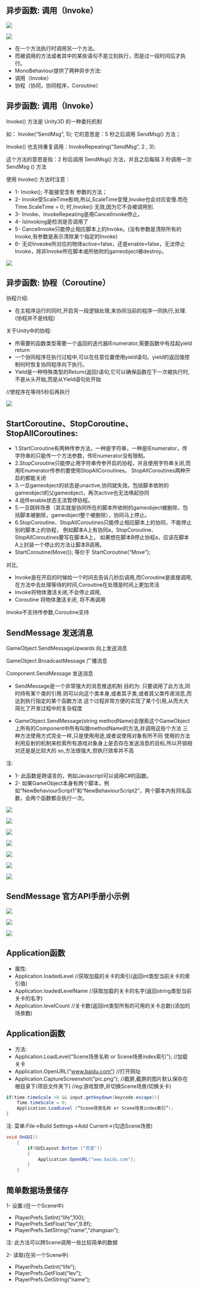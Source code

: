 ## 异步函数: 调用（Invoke）

![](https://nts.newbieol.com/static/k25/02_%E6%B8%B8%E6%88%8F%E5%BC%95%E6%93%8E%E6%A0%B8%E5%BF%83/07_%E6%B5%81%E7%A8%8B%E6%8E%A7%E5%88%B6/img2/36/%E5%9B%BE%E7%89%8721.png)

![](https://nts.newbieol.com/static/k25/02_%E6%B8%B8%E6%88%8F%E5%BC%95%E6%93%8E%E6%A0%B8%E5%BF%83/07_%E6%B5%81%E7%A8%8B%E6%8E%A7%E5%88%B6/img2/36/%E5%9B%BE%E7%89%8722.png)

* 在一个方法执行时调用另一个方法。
* 而被调用的方法或者其中的某些语句不是立刻执行，而是过一段时间后才执行。
* MonoBehaviour提供了两种异步方法:
* 调用（Invoke）
* 协程（协同，协同程序，Coroutine）

## 异步函数: 调用（Invoke）

Invoke() 方法是 Unity3D 的一种委托机制

如： Invoke(“SendMsg”, 5); 它的意思是：5 秒之后调用 SendMsg() 方法；

Invoke() 也支持重复调用：InvokeRepeating(“SendMsg”, 2 , 3);

这个方法的意思是指：2 秒后调用 SendMsg() 方法，并且之后每隔 3 秒调用一次 SendMsg () 方法

使用 Invoke() 方法时注意：
* 1- Invoke(); 不能接受含有 参数的方法；
* 2- Invoke受ScaleTime影响,所以,ScaleTime变慢,Invoke也会对应变慢.而在 Time.ScaleTime = 0; 时,Invoke() 无效,因为它不会被调用到.
* 3- Invoke、InvokeRepeating是用CancelInvoke停止。
* 4- IsInvoking是检测是否调用了
* 5- CancelInvoke只能停止相应脚本上的Invoke。(没有参数是清除所有的Invoke,有参数是表示清除某个指定的Invoke)
* 6- 无论Inveoke所对应的物体active=false，还是enable=false，无法停止Invoke，除非Invoke所在脚本或所依附的gameobject被destroy。

![](https://nts.newbieol.com/static/k25/02_%E6%B8%B8%E6%88%8F%E5%BC%95%E6%93%8E%E6%A0%B8%E5%BF%83/07_%E6%B5%81%E7%A8%8B%E6%8E%A7%E5%88%B6/img2/36/%E5%9B%BE%E7%89%8741.png)

## 异步函数: 协程（Coroutine）

协程介绍:

* 在主程序运行的同时,开启另一段逻辑处理,来协同当前的程序一同执行,处理.(协程并不是线程)

关于Unity中的协程:

* 所需要的函数类型需要一个返回的迭代器IEnumerator,需要函数中有挂起yield return
* 一个协同程序在执行过程中,可以在任意位置使用yield语句。yield的返回值控制何时恢复协同程序向下执行。
* Yield是一种特殊类型的Return(返回)语句,它可以确保函数在下一次被执行时,不是从头开始,而是从Yield语句处开始

//使程序在等待5秒后再执行

![](https://nts.newbieol.com/static/k25/02_%E6%B8%B8%E6%88%8F%E5%BC%95%E6%93%8E%E6%A0%B8%E5%BF%83/07_%E6%B5%81%E7%A8%8B%E6%8E%A7%E5%88%B6/img2/38/%E5%9B%BE%E7%89%8721.png)


## StartCoroutine、StopCoroutine、StopAllCoroutines:

* 1.StartCoroutine有两种传参方法，一种是字符串，一种是IEnumerator，传字符串的只能传一个方法参数，传IEnumerator没有限制。
* 2.StopCoroutine只能停止用字符串传参开启的协程，并且使用字符串关闭,而用IEnumerator传参的要使用StopAllCoroutines。 StopAllCoroutines两种开启的都能关闭
* 3.一旦gameobject的状态是unactive,协同就失效。包括脚本依附的gameobject的父gameobject，再次active也无法唤起协同
* 4.组件enable状态无法暂停协程。
* 5.一旦跳转场景（其实就是协同所在的脚本所依附的gameobject被删除，包括脚本被删除，gameobject整个被删除），协同马上停止。
* 6.StopCoroutine、StopAllCoroutines只能停止相应脚本上的协同，不能停止别的脚本上的协程，
  例如脚本A上有协同a，StopCoroutine、StopAllCoroutines要写在脚本A上，
  如果想在脚本B停止协程a，应该在脚本A上封装一个停止的方法让脚本B调用。
* StartCoroutine(Move()); 等价于 StartCoroutine(“Move”);

对比,
* Invoke是在开启的时候给一个时间去告诉几秒后调用,而Coroutine是直接调用,在方法中去处理等待的时间,Coroutine在处理是时间上更加灵活
* Invoke将物体激活关闭,不会停止调用,
* Coroutine 将物体激活关闭, 将不再调用

Invoke不支持传参数,Coroutine支持


## SendMessage 发送消息

GameObject.SendMessageUpwards 向上发送消息

GameObject.BroadcastMessage 广播消息

Component.SendMessage 发送消息

* SendMessage是一个非常强大的消息推送机制
  目的为: 只要调用了此方法,同时持有某个类的引用.则可以向这个类本身,或者其子类,或者其父类传递消息,而达到执行指定的某个函数方法
  这个过程非常方便的实现了某个引用,从而大大简化了开发过程中的复杂程度

* GameObject.SendMessage(string methodName)会搜索这个GameObject上所有的Component中所有叫做methodName的方法,并调用这些个方法
三种方法使用方式完全一样,只是使用用途,或者说使用对象有所不同
使用的方法利用反射的机制来检索所有游戏对象身上是否存在发送消息的目标,所以开销相对还是是比较大的
so,方法很强大,但执行效率并不高

注:
* 1- 此函数是跨语言的，例如Javascript可以调用C#的函数。
* 2- 如果GameObject本身有两个脚本，例如“NewBehaviourScript1”和“NewBehaviourScript2”，两个脚本内有同名函数，会两个函数都会执行一次。


![](https://nts.newbieol.com/static/k25/02_%E6%B8%B8%E6%88%8F%E5%BC%95%E6%93%8E%E6%A0%B8%E5%BF%83/07_%E6%B5%81%E7%A8%8B%E6%8E%A7%E5%88%B6/img3/40/%E5%9B%BE%E7%89%8731.png)

![](https://nts.newbieol.com/static/k25/02_%E6%B8%B8%E6%88%8F%E5%BC%95%E6%93%8E%E6%A0%B8%E5%BF%83/07_%E6%B5%81%E7%A8%8B%E6%8E%A7%E5%88%B6/img3/40/%E5%9B%BE%E7%89%8732.png)

![](https://nts.newbieol.com/static/k25/02_%E6%B8%B8%E6%88%8F%E5%BC%95%E6%93%8E%E6%A0%B8%E5%BF%83/07_%E6%B5%81%E7%A8%8B%E6%8E%A7%E5%88%B6/img3/40/%E5%9B%BE%E7%89%8733.png)

![](https://nts.newbieol.com/static/k25/02_%E6%B8%B8%E6%88%8F%E5%BC%95%E6%93%8E%E6%A0%B8%E5%BF%83/07_%E6%B5%81%E7%A8%8B%E6%8E%A7%E5%88%B6/img3/40/%E5%9B%BE%E7%89%8734.png)

![](https://nts.newbieol.com/static/k25/02_%E6%B8%B8%E6%88%8F%E5%BC%95%E6%93%8E%E6%A0%B8%E5%BF%83/07_%E6%B5%81%E7%A8%8B%E6%8E%A7%E5%88%B6/img3/40/%E5%9B%BE%E7%89%8735.png)

![](https://nts.newbieol.com/static/k25/02_%E6%B8%B8%E6%88%8F%E5%BC%95%E6%93%8E%E6%A0%B8%E5%BF%83/07_%E6%B5%81%E7%A8%8B%E6%8E%A7%E5%88%B6/img3/40/%E5%9B%BE%E7%89%8736.png)

![](https://nts.newbieol.com/static/k25/02_%E6%B8%B8%E6%88%8F%E5%BC%95%E6%93%8E%E6%A0%B8%E5%BF%83/07_%E6%B5%81%E7%A8%8B%E6%8E%A7%E5%88%B6/img3/40/%E5%9B%BE%E7%89%8737.png)

## SendMessage 官方API手册小示例

![](https://nts.newbieol.com/static/k25/02_%E6%B8%B8%E6%88%8F%E5%BC%95%E6%93%8E%E6%A0%B8%E5%BF%83/07_%E6%B5%81%E7%A8%8B%E6%8E%A7%E5%88%B6/img3/40/%E5%9B%BE%E7%89%8741.png)

![](https://nts.newbieol.com/static/k25/02_%E6%B8%B8%E6%88%8F%E5%BC%95%E6%93%8E%E6%A0%B8%E5%BF%83/07_%E6%B5%81%E7%A8%8B%E6%8E%A7%E5%88%B6/img3/40/%E5%9B%BE%E7%89%8742.png)

![](https://nts.newbieol.com/static/k25/02_%E6%B8%B8%E6%88%8F%E5%BC%95%E6%93%8E%E6%A0%B8%E5%BF%83/07_%E6%B5%81%E7%A8%8B%E6%8E%A7%E5%88%B6/img3/40/%E5%9B%BE%E7%89%8743.png)


## Application函数

* 属性:
* Application.loadedLevel //获取加载的关卡的索引(返回int类型当前关卡的索引值)
* Application.loadedLevelName //获取加载的关卡的名字(返回string类型当前关卡的名字)
* Application.levelCount //关卡数(返回int类型所有的可用的关卡总数)(添加的场景数)

## Application函数

* 方法:
* Application.LoadLevel(“Scene场景名称 or Scene场景index索引”); //加载关卡
* Application.OpenURL(“www.baidu.com”) //打开网址
* Application.CaptureScreenshot(“pic.png”); //截屏,截屏的图片默认保存在根目录下(项目文件夹下)
//eg:游戏暂停,并切换Scene场景(切换关卡)


```C#
if(time.timeScale >0 && input.getkeydown(keycode.escape)){
	Time.timeScale = 0;
	Application.LoadLevel (“Scene场景名称 or Scene场景index索引”);
}
```
注:
菜单:File->Build Settings->Add Current->(勾选Scene场景)

```C#
void OnGUI()
    {
        if(GUILayout.Button ("百度"))
        {
            Application.OpenURL("www.baidu.com");
        }
    }
```


## 简单数据场景储存

1- 设置:(在一个Scene中)
* PlayerPrefs.SetInt(“life”,100);
* PlayerPrefs.SetFloat(“lev”,9.8f);
* PlayerPrefs.SetString(“name”,“zhangsan”);

注: 此方法可以跨Scene调用一些比较简单的数据

2- 读取(在另一个Scene中)
* PlayerPrefs.GetInt(“life”);
* PlayerPrefs.GetFloat(“lev”);
* PlayerPrefs.GetString(“name”);


































